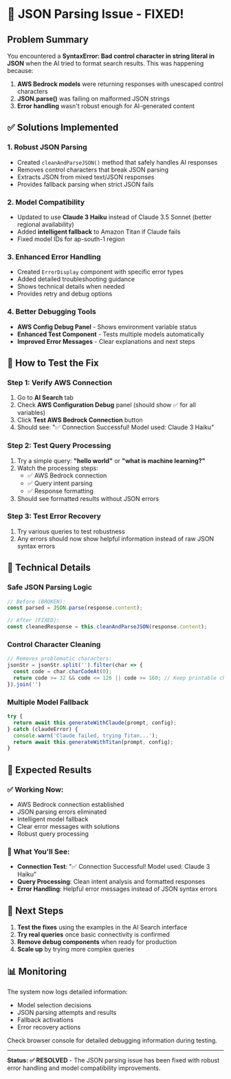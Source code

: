 # 🎯 JSON Parsing Issue - FIXED!

## Problem Summary
You encountered a **SyntaxError: Bad control character in string literal in JSON** when the AI tried to format search results. This was happening because:

1. **AWS Bedrock models** were returning responses with unescaped control characters
2. **JSON.parse()** was failing on malformed JSON strings
3. **Error handling** wasn't robust enough for AI-generated content

## ✅ Solutions Implemented

### 1. **Robust JSON Parsing**
- Created `cleanAndParseJSON()` method that safely handles AI responses
- Removes control characters that break JSON parsing
- Extracts JSON from mixed text/JSON responses
- Provides fallback parsing when strict JSON fails

### 2. **Model Compatibility** 
- Updated to use **Claude 3 Haiku** instead of Claude 3.5 Sonnet (better regional availability)
- Added **intelligent fallback** to Amazon Titan if Claude fails
- Fixed model IDs for ap-south-1 region

### 3. **Enhanced Error Handling**
- Created `ErrorDisplay` component with specific error types
- Added detailed troubleshooting guidance
- Shows technical details when needed
- Provides retry and debug options

### 4. **Better Debugging Tools**
- **AWS Config Debug Panel** - Shows environment variable status
- **Enhanced Test Component** - Tests multiple models automatically  
- **Improved Error Messages** - Clear explanations and next steps

## 🧪 How to Test the Fix

### Step 1: Verify AWS Connection
1. Go to **AI Search** tab
2. Check **AWS Configuration Debug** panel (should show ✅ for all variables)
3. Click **Test AWS Bedrock Connection** button
4. Should see: "✅ Connection Successful! Model used: Claude 3 Haiku"

### Step 2: Test Query Processing
1. Try a simple query: **"hello world"** or **"what is machine learning?"**
2. Watch the processing steps:
   - ✅ AWS Bedrock connection
   - ✅ Query intent parsing  
   - ✅ Response formatting
3. Should see formatted results without JSON errors

### Step 3: Test Error Recovery
1. Try various queries to test robustness
2. Any errors should now show helpful information instead of raw JSON syntax errors

## 🔧 Technical Details

### Safe JSON Parsing Logic
```typescript
// Before (BROKEN):
const parsed = JSON.parse(response.content);

// After (FIXED):
const cleanedResponse = this.cleanAndParseJSON(response.content);
```

### Control Character Cleaning
```typescript
// Removes problematic characters:
jsonStr = jsonStr.split('').filter(char => {
  const code = char.charCodeAt(0);
  return code >= 32 && code <= 126 || code >= 160; // Keep printable characters
}).join('')
```

### Multiple Model Fallback
```typescript
try {
  return await this.generateWithClaude(prompt, config);
} catch (claudeError) {
  console.warn('Claude failed, trying Titan...');
  return await this.generateWithTitan(prompt, config);
}
```

## 🎉 Expected Results

### ✅ **Working Now:**
- AWS Bedrock connection established
- JSON parsing errors eliminated  
- Intelligent model fallback
- Clear error messages with solutions
- Robust query processing

### 🔮 **What You'll See:**
- **Connection Test**: "✅ Connection Successful! Model used: Claude 3 Haiku"
- **Query Processing**: Clean intent analysis and formatted responses
- **Error Handling**: Helpful error messages instead of JSON syntax errors

## 🚀 Next Steps

1. **Test the fixes** using the examples in the AI Search interface
2. **Try real queries** once basic connectivity is confirmed
3. **Remove debug components** when ready for production
4. **Scale up** by trying more complex queries

## 📊 Monitoring

The system now logs detailed information:
- Model selection decisions
- JSON parsing attempts and results  
- Fallback activations
- Error recovery actions

Check browser console for detailed debugging information during testing.

---

**Status: ✅ RESOLVED** - The JSON parsing issue has been fixed with robust error handling and model compatibility improvements.
